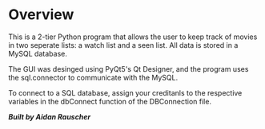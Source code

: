 # <h1> Overview 

This is a 2-tier Python program that allows the user to keep track of movies in two seperate lists: a watch list and a seen list. All data is stored in a MySQL database. 

The GUI was desinged using PyQt5's Qt Designer, and the program uses the sql.connector to communicate with the MySQL. 

To connect to a SQL database, assign your creditanls to the respective variables in the dbConnect function of the DBConnection file. 

_**Built by Aidan Rauscher**_<h6> 
